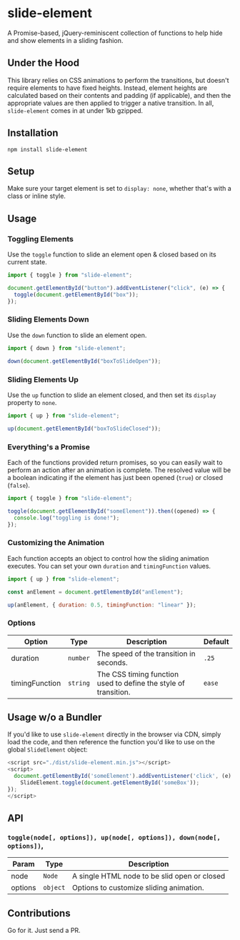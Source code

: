 # slide-element

A Promise-based, jQuery-reminiscent collection of functions to help hide and show elements in a sliding fashion.

## Under the Hood

This library relies on CSS animations to perform the transitions, but doesn't require elements to have fixed heights. Instead, element heights are calculated based on their contents and padding (if applicable), and then the appropriate values are then applied to trigger a native transition. In all, `slide-element` comes in at under 1kb gzipped.

## Installation

`npm install slide-element`

## Setup

Make sure your target element is set to `display: none`, whether that's with a class or inline style.

## Usage

### Toggling Elements

Use the `toggle` function to slide an element open & closed based on its current state.

```js
import { toggle } from "slide-element";

document.getElementById("button").addEventListener("click", (e) => {
  toggle(document.getElementById("box"));
});
```

### Sliding Elements Down

Use the `down` function to slide an element open.

```js
import { down } from "slide-element";

down(document.getElementById("boxToSlideOpen"));
```

### Sliding Elements Up

Use the `up` function to slide an element closed, and then set its `display` property to `none`.

```js
import { up } from "slide-element";

up(document.getElementById("boxToSlideClosed"));
```

### Everything's a Promise

Each of the functions provided return promises, so you can easily wait to perform an action after an animation is complete. The resolved value will be a boolean indicating if the element has just been opened (`true`) or closed (`false`).

```js
import { toggle } from "slide-element";

toggle(document.getElementById("someElement")).then((opened) => {
  console.log("toggling is done!");
});
```

### Customizing the Animation

Each function accepts an object to control how the sliding animation executes. You can set your own `duration` and `timingFunction` values.

```js
import { up } from "slide-element";

const anElement = document.getElementById("anElement");

up(anElement, { duration: 0.5, timingFunction: "linear" });
```

### Options

| Option         | Type     | Description                                                     | Default |
| -------------- | -------- | --------------------------------------------------------------- | ------- |
| duration       | `number` | The speed of the transition in seconds.                         | `.25`   |
| timingFunction | `string` | The CSS timing function used to define the style of transition. | `ease`  |

## Usage w/o a Bundler

If you'd like to use `slide-element` directly in the browser via CDN, simply load the code, and then reference the function you'd like to use on the global `SlideElement` object:

```js
<script src="./dist/slide-element.min.js"></script>
<script>
  document.getElementById('someElement').addEventListener('click', (e) => {
    SlideElement.toggle(document.getElementById('someBox'));
});
</script>
```

## API

### `toggle(node[, options]), up(node[, options]), down(node[, options])`,

| Param   | Type     | Description                                  |
| ------- | -------- | -------------------------------------------- |
| node    | `Node`   | A single HTML node to be slid open or closed |
| options | `object` | Options to customize sliding animation.      |

## Contributions

Go for it. Just send a PR.
